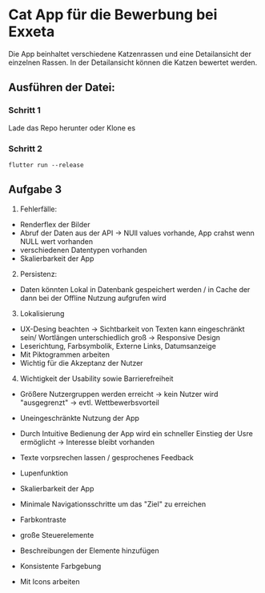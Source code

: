 # Cat App für die Bewerbung bei Exxeta 
Die App beinhaltet verschiedene Katzenrassen und eine Detailansicht der einzelnen Rassen. 
In der Detailansicht können die Katzen bewertet werden. 

## Ausführen der Datei: 
### Schritt 1
Lade das Repo herunter oder Klone es 

### Schritt 2 

```
flutter run --release  
```

## Aufgabe 3 
1. Fehlerfälle: 
* Renderflex der Bilder
* Abruf der Daten aus der API -> NUll values vorhande, App crahst wenn NULL wert vorhanden 
* verschiedenen Datentypen vorhanden 
* Skalierbarkeit der App 
2.  Persistenz: 
* Daten könnten Lokal in Datenbank gespeichert werden / in Cache der dann bei der Offline Nutzung aufgrufen wird 
3. Lokalisierung 
* UX-Desing beachten -> Sichtbarkeit von Texten kann eingeschränkt sein/ Wortlängen unterschiedlich groß -> Responsive Design 
* Leserichtung, Farbsymbolik, Externe Links, Datumsanzeige 
* Mit Piktogrammen arbeiten 
* Wichtig für die Akzeptanz der Nutzer 
4. Wichtigkeit der Usability sowie Barrierefreiheit
* Größere Nutzergruppen werden erreicht -> kein Nutzer wird "ausgegrenzt" -> evtl. Wettbewerbsvorteil 
* Uneingeschränkte Nutzung der App 
* Durch Intuitive Bedienung der App wird ein schneller Einstieg der Usre ermöglicht -> Interesse bleibt vorhanden 

* Texte vorpsrechen lassen / gesprochenes Feedback 
* Lupenfunktion 
* Skalierbarkeit der App 
* Minimale Navigationsschritte um das "Ziel" zu erreichen 
* Farbkontraste 
* große Steuerelemente 
* Beschreibungen der Elemente hinzufügen 
* Konsistente Farbgebung 
* Mit Icons arbeiten 
